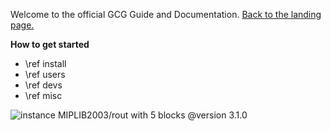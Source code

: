 Welcome to the official GCG Guide and Documentation. <a href="../index.html">Back to the landing page.</a>

**How to get started**
- \ref install
- \ref users
- \ref devs
- \ref misc



![instance MIPLIB2003/rout with 5 blocks](rout-cC-5.png)
@version  3.1.0
